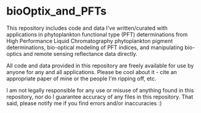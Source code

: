 # bioOptix_and_PFTs

This repository includes code and data I've written/curated with applications in phytoplankton functional type (PFT) determinations from High Performance Liquid Chromatography phytoplankton pigment determinations, bio-optical modeling of PFT indices, and manipulating bio-optics and remote sensing reflectance data directly. 

All code and data provided in this repository are freely available for use by anyone for any and all applications. 
Please be cool about it - cite an appropriate paper of mine or the people I'm ripping off, etc. 

I am not legally responsible for any use or misuse of anything found in this repository, nor do I guarantee accuracy of any files in this repository. That said, please notify me if you find errors and/or inaccuracies :)
